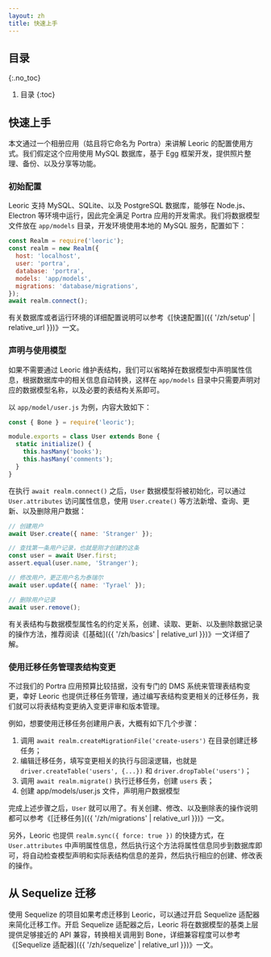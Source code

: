 ```yaml
---
layout: zh
title: 快速上手
---
```


## 目录
{:.no_toc}

1. 目录
{:toc}

## 快速上手

本文通过一个相册应用（姑且将它命名为 Portra）来讲解 Leoric 的配置使用方式。我们假定这个应用使用 MySQL 数据库，基于 Egg 框架开发，提供照片整理、备份、以及分享等功能。

### 初始配置

Leoric 支持 MySQL、SQLite、以及 PostgreSQL 数据库，能够在 Node.js、Electron 等环境中运行，因此完全满足 Portra 应用的开发需求。我们将数据模型文件放在 `app/models` 目录，开发环境使用本地的 MySQL 服务，配置如下：

```js
const Realm = require('leoric');
const realm = new Realm({
  host: 'localhost',
  user: 'portra',
  database: 'portra',
  models: 'app/models',
  migrations: 'database/migrations',
});
await realm.connect();
```

有关数据库或者运行环境的详细配置说明可以参考《[快速配置]({{ '/zh/setup' | relative_url }})》一文。

### 声明与使用模型

如果不需要通过 Leoric 维护表结构，我们可以省略掉在数据模型中声明属性信息，根据数据库中的相关信息自动转换，这样在 `app/models` 目录中只需要声明对应的数据模型名称，以及必要的表结构关系即可。

以 `app/model/user.js` 为例，内容大致如下：

```js
const { Bone } = require('leoric');

module.exports = class User extends Bone {
  static initialize() {
    this.hasMany('books');
    this.hasMany('comments');
  }
}
```

在执行 `await realm.connect()` 之后，`User` 数据模型将被初始化，可以通过 `User.attributes` 访问属性信息，使用 `User.create()` 等方法新增、查询、更新、以及删除用户数据：

```js
// 创建用户
await User.create({ name: 'Stranger' });

// 查找第一条用户记录，也就是刚才创建的这条
const user = await User.first;
assert.equal(user.name, 'Stranger');

// 修改用户，更正用户名为泰瑞尔
await user.update({ name: 'Tyrael' });

// 删除用户记录
await user.remove();
```

有关表结构与数据模型属性名的约定关系，创建、读取、更新、以及删除数据记录的操作方法，推荐阅读《[基础]({{ '/zh/basics' | relative_url }})》一文详细了解。

### 使用迁移任务管理表结构变更

不过我们的 Portra 应用预算比较拮据，没有专门的 DMS 系统来管理表结构变更，幸好 Leoric 也提供迁移任务管理，通过编写表结构变更相关的迁移任务，我们就可以将表结构变更纳入变更评审和版本管理。

例如，想要使用迁移任务创建用户表，大概有如下几个步骤：

1. 调用 `await realm.createMigrationFile('create-users')` 在目录创建迁移任务；
2. 编辑迁移任务，填写变更相关的执行与回滚逻辑，也就是 `driver.createTable('users', {...})` 和 `driver.dropTable('users')`；
3. 调用 `await realm.migrate()` 执行迁移任务，创建 `users` 表；
4. 创建 app/models/user.js 文件，声明用户数据模型

完成上述步骤之后，`User` 就可以用了。有关创建、修改、以及删除表的操作说明都可以参考《[迁移任务]({{ '/zh/migrations' | relative_url }})》一文。

另外，Leoric 也提供 `realm.sync({ force: true })` 的快捷方式，在 `User.attributes` 中声明属性信息，然后执行这个方法将属性信息同步到数据库即可，将自动检查模型声明和实际表结构信息的差异，然后执行相应的创建、修改表的操作。

## 从 Sequelize 迁移

使用 Sequelize 的项目如果考虑迁移到 Leoric，可以通过开启 Sequelize 适配器来简化迁移工作。开启 Sequelize 适配器之后，Leoric 将在数据模型的基类上层提供足够接近的 API 兼容，转换相关调用到 Bone，详细兼容程度可以参考《[Sequelize 适配器]({{ '/zh/sequelize' | relative_url }})》一文。

